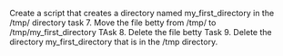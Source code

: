 Create a script that creates a directory named my_first_directory in the /tmp/ directory
task 7. Move the file betty from /tmp/ to /tmp/my_first_directory 
TAsk 8. Delete the file betty
Task 9. Delete the directory my_first_directory that is in the /tmp directory.
